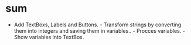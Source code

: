 # sum
- Add TextBoxs, Labels and Buttons. - Transform strings by converting them into integers and saving them in variables.. - Procces variables. - Show variables into TextBox.
